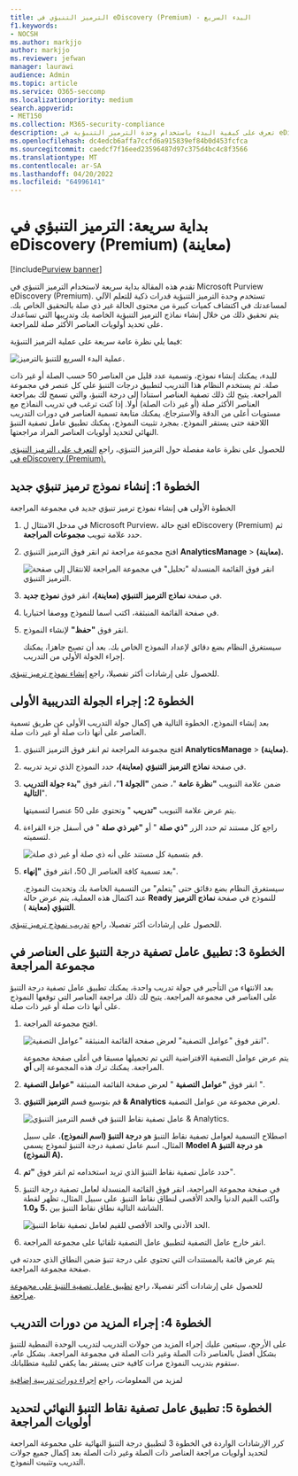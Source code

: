 ```yaml
---
title: الترميز التنبؤي في eDiscovery (Premium) - البدء السريع
f1.keywords:
- NOCSH
ms.author: markjjo
author: markjjo
ms.reviewer: jefwan
manager: laurawi
audience: Admin
ms.topic: article
ms.service: O365-seccomp
ms.localizationpriority: medium
search.appverid:
- MET150
ms.collection: M365-security-compliance
description: تعرف على كيفية البدء باستخدام وحدة الترميز التنبؤية في eDiscovery (Premium). ترشدك هذه المقالة خلال العملية الشاملة لاستخدام الترميز التنبؤي لتحديد المحتوى في مجموعة المراجعة الأكثر صلة بالتحقيق الخاص بك.
ms.openlocfilehash: dc4edcb6affa7ccfd6a915839ef84b0d453fcfca
ms.sourcegitcommit: caedcf7f16eed23596487d97c375d4bc4c8f3566
ms.translationtype: MT
ms.contentlocale: ar-SA
ms.lasthandoff: 04/20/2022
ms.locfileid: "64996141"
---
```

# <a name="quick-start-predictive-coding-in-ediscovery-premium-preview"></a>بداية سريعة: الترميز التنبؤي في eDiscovery (Premium) (معاينة)

[!include[Purview banner](../includes/purview-rebrand-banner.md)]

تقدم هذه المقالة بداية سريعة لاستخدام الترميز التنبؤي في Microsoft Purview eDiscovery (Premium). تستخدم وحدة الترميز التنبؤية قدرات ذكية للتعلم الآلي لمساعدتك في اكتشاف كميات كبيرة من محتوى الحالة غير ذي صلة بالتحقيق الخاص بك. يتم تحقيق ذلك من خلال إنشاء نماذج الترميز التنبؤية الخاصة بك وتدريبها التي تساعدك على تحديد أولويات العناصر الأكثر صلة للمراجعة.

فيما يلي نظرة عامة سريعة على عملية الترميز التنبؤية:

![عملية البدء السريع للتنبؤ بالترميز.](..\media\PredictiveCodingQuickStartProcess.png)

للبدء، يمكنك إنشاء نموذج، وتسمية عدد قليل من العناصر 50 حسب الصلة أو غير ذات صلة. ثم يستخدم النظام هذا التدريب لتطبيق درجات التنبؤ على كل عنصر في مجموعة المراجعة. يتيح لك ذلك تصفية العناصر استنادا إلى درجة التنبؤ، والتي تسمح لك بمراجعة العناصر الأكثر صلة (أو غير ذات الصلة) أولا. إذا كنت ترغب في تدريب النماذج مع مستويات أعلى من الدقة والاسترجاع، يمكنك متابعة تسمية العناصر في دورات التدريب اللاحقة حتى يستقر النموذج. بمجرد تثبيت النموذج، يمكنك تطبيق عامل تصفية التنبؤ النهائي لتحديد أولويات العناصر المراد مراجعتها.

للحصول على نظرة عامة مفصلة حول الترميز التنبؤي، راجع [التعرف على الترميز التنبؤي في eDiscovery (Premium).](predictive-coding-overview.md)

## <a name="step-1-create-a-new-predictive-coding-model"></a>الخطوة 1: إنشاء نموذج ترميز تنبؤي جديد

الخطوة الأولى هي إنشاء نموذج ترميز تنبؤي جديد في مجموعة المراجعة

1. في مدخل الامتثال ل Microsoft Purview، افتح حالة eDiscovery (Premium) ثم حدد علامة تبويب **مجموعات المراجعة**.

2. افتح مجموعة مراجعة ثم انقر فوق الترميز التنبؤي **AnalyticsManage** >  **(معاينة).**

   ![انقر فوق القائمة المنسدلة "تحليل" في مجموعة المراجعة للانتقال إلى صفحة الترميز التنبؤي.](..\media\ManagePredictiveCoding.png)

3. في صفحة **نماذج الترميز التنبؤي (معاينة)،** انقر فوق **نموذج جديد**.

4. في صفحة القائمة المنبثقة، اكتب اسما للنموذج ووصفا اختياريا.

5. انقر فوق **"حفظ"** لإنشاء النموذج.

   سيستغرق النظام بضع دقائق لإعداد النموذج الخاص بك. بعد أن تصبح جاهزا، يمكنك إجراء الجولة الأولى من التدريب.

للحصول على إرشادات أكثر تفصيلا، راجع [إنشاء نموذج ترميز تنبؤي](predictive-coding-create-model.md).

## <a name="step-2-perform-the-first-training-round"></a>الخطوة 2: إجراء الجولة التدريبية الأولى

بعد إنشاء النموذج، الخطوة التالية هي إكمال جولة التدريب الأولى عن طريق تسمية العناصر على أنها ذات صلة أو غير ذات صلة.

1. افتح مجموعة المراجعة ثم انقر فوق الترميز التنبؤي **AnalyticsManage** >  **(معاينة).**

2. في صفحة **نماذج الترميز التنبؤي (معاينة)،** حدد النموذج الذي تريد تدريبه.

3. ضمن علامة التبويب **"نظرة عامة** "، ضمن **"الجولة 1**"، انقر فوق **"بدء جولة التدريب التالية**".

   يتم عرض علامة التبويب **"تدريب** " وتحتوي على 50 عنصرا لتسميتها.

4. راجع كل مستند ثم حدد الزر **"ذي صلة** " أو **"غير ذي صلة** " في أسفل جزء القراءة لتسميته.

   ![قم بتسمية كل مستند على أنه ذي صلة أو غير ذي صلة.](..\media\TrainModel1.png)

5. بعد تسمية كافة العناصر ال 50، انقر فوق **"إنهاء**".

    سيستغرق النظام بضع دقائق حتى "يتعلم" من التسمية الخاصة بك وتحديث النموذج. عند اكتمال هذه العملية، يتم عرض حالة **Ready** للنموذج في صفحة **نماذج الترميز التنبؤي (معاينة** ).

للحصول على إرشادات أكثر تفصيلا، راجع [تدريب نموذج ترميز تنبؤي](predictive-coding-train-model.md).

## <a name="step-3-apply-the-prediction-score-filter-to-items-in-review-set"></a>الخطوة 3: تطبيق عامل تصفية درجة التنبؤ على العناصر في مجموعة المراجعة

بعد الانتهاء من التأجير في جولة تدريب واحدة، يمكنك تطبيق عامل تصفية درجة التنبؤ على العناصر في مجموعة المراجعة. يتيح لك ذلك مراجعة العناصر التي توقعها النموذج على أنها ذات صلة أو غير ذات صلة.   

1. افتح مجموعة المراجعة.

   ![انقر فوق "عوامل التصفية" لعرض صفحة القائمة المنبثقة "عوامل التصفية".](..\media\PredictionScoreFilter0.png)

   يتم عرض عوامل التصفية الافتراضية التي تم تحميلها مسبقا في أعلى صفحة مجموعة المراجعة. يمكنك ترك هذه المجموعة إلى **أي**.

2. انقر فوق **"عوامل التصفية** " لعرض صفحة القائمة المنبثقة **"عوامل التصفية** ".

3. قم بتوسيع قسم **الترميز التنبؤي & Analytics** لعرض مجموعة من عوامل التصفية.

      ![عامل تصفية نقاط التنبؤ في قسم الترميز التنبؤي & Analytics.](..\media\PredictionScoreFilter1.png)

   اصطلاح التسمية لعوامل تصفية نقاط التنبؤ هو **درجة التنبؤ (اسم النموذج).** على سبيل المثال، اسم عامل تصفية درجة التنبؤ لنموذج يسمى **Model A** هو **درجة التنبؤ (النموذج A).**

4. حدد عامل تصفية نقاط التنبؤ الذي تريد استخدامه ثم انقر فوق **"تم**".

5. في صفحة مجموعة المراجعة، انقر فوق القائمة المنسدلة لعامل تصفية درجة التنبؤ واكتب القيم الدنيا والحد الأقصى لنطاق نقاط التنبؤ. على سبيل المثال، تظهر لقطة الشاشة التالية نطاق نقاط التنبؤ بين **.5** **و1.0**.

   ![الحد الأدنى والحد الأقصى للقيم لعامل تصفية نقاط التنبؤ.](..\media\PredictionScoreFilter2.png)

6. انقر خارج عامل التصفية لتطبيق عامل التصفية تلقائيا على مجموعة المراجعة.

  يتم عرض قائمة بالمستندات التي تحتوي على درجة تنبؤ ضمن النطاق الذي حددته في صفحة مجموعة المراجعة.

للحصول على إرشادات أكثر تفصيلا، راجع [تطبيق عامل تصفية التنبؤ على مجموعة مراجعة](predictive-coding-apply-prediction-filter.md).

## <a name="step-4-perform-more-training-rounds"></a>الخطوة 4: إجراء المزيد من دورات التدريب

على الأرجح، سيتعين عليك إجراء المزيد من جولات التدريب لتدريب الوحدة النمطية للتنبؤ بشكل أفضل بالعناصر ذات الصلة وغير ذات الصلة في مجموعة المراجعة. بشكل عام، ستقوم بتدريب النموذج مرات كافية حتى يستقر بما يكفي لتلبية متطلباتك.

لمزيد من المعلومات، راجع [إجراء دورات تدريبية إضافية](predictive-coding-train-model.md#perform-additional-training-rounds)

## <a name="step-5-apply-the-final-prediction-score-filter-to-prioritize-review"></a>الخطوة 5: تطبيق عامل تصفية نقاط التنبؤ النهائي لتحديد أولويات المراجعة

كرر الإرشادات الواردة في الخطوة 3 لتطبيق درجة التنبؤ النهائية على مجموعة المراجعة لتحديد أولويات مراجعة العناصر ذات الصلة وغير ذات الصلة بعد إكمال جميع جولات التدريب وتثبيت النموذج.
